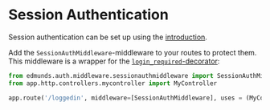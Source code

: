 
# Session Authentication

Session authentication can be set up using the [introduction](./introduction.md).

Add the `SessionAuthMiddleware`-middleware to your routes to protect them. This middleware
is a wrapper for the
[`login_required`-decorator](https://pythonhosted.org/Flask-Security/api.html#flask_security.decorators.login_required):
```python
from edmunds.auth.middleware.sessionauthmiddleware import SessionAuthMiddleware
from app.http.controllers.mycontroller import MyController

app.route('/loggedin', middleware=[SessionAuthMiddleware], uses = (MyController, 'get_logged_in'))
```
